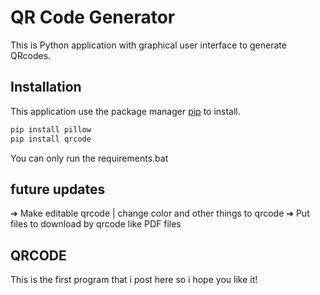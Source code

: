 # QR Code Generator

This is Python application with graphical user interface to generate QRcodes.

## Installation

This application use the package manager [pip](https://pip.pypa.io/en/stable/) to install.

```bash
pip install pillow
pip install qrcode

```
You can only run the requirements.bat


## future updates

➔ Make editable qrcode | change color and other things to qrcode
➔ Put files to download by qrcode like PDF files


## QRCODE
This is the first program that i post here so i hope you like it!